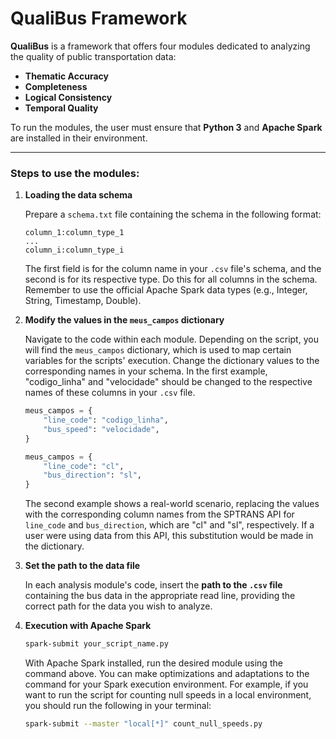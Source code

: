 # **QualiBus** Framework

**QualiBus** is a framework that offers four modules dedicated to analyzing the quality of public transportation data:

-   **Thematic Accuracy**
-   **Completeness**
-   **Logical Consistency**
-   **Temporal Quality**

To run the modules, the user must ensure that **Python 3** and **Apache Spark** are installed in their environment.

---

### Steps to use the modules:

1.  **Loading the data schema**

    Prepare a `schema.txt` file containing the schema in the following format:

        column_1:column_type_1
        ...
        column_i:column_type_i

    The first field is for the column name in your `.csv` file's schema, and the second is for its respective type. Do this for all columns in the schema. Remember to use the official Apache Spark data types (e.g., Integer, String, Timestamp, Double).

2.  **Modify the values in the `meus_campos` dictionary**

    Navigate to the code within each module. Depending on the script, you will find the `meus_campos` dictionary, which is used to map certain variables for the scripts' execution. Change the dictionary values to the corresponding names in your schema. In the first example, "codigo_linha" and "velocidade" should be changed to the respective names of these columns in your `.csv` file.

    ```python
    meus_campos = {
        "line_code": "codigo_linha",
        "bus_speed": "velocidade",
    }
    
    meus_campos = {
        "line_code": "cl",
        "bus_direction": "sl",
    }
    ```

    The second example shows a real-world scenario, replacing the values with the corresponding column names from the SPTRANS API for `line_code` and `bus_direction`, which are "cl" and "sl", respectively. If a user were using data from this API, this substitution would be made in the dictionary.

3.  **Set the path to the data file**

    In each analysis module's code, insert the **path to the `.csv` file** containing the bus data in the appropriate read line, providing the correct path for the data you wish to analyze.

4.  **Execution with Apache Spark**

    ```bash
    spark-submit your_script_name.py
    ```

    With Apache Spark installed, run the desired module using the command above. You can make optimizations and adaptations to the command for your Spark execution environment. For example, if you want to run the script for counting null speeds in a local environment, you should run the following in your terminal:

    ```bash
    spark-submit --master "local[*]" count_null_speeds.py
    ```



